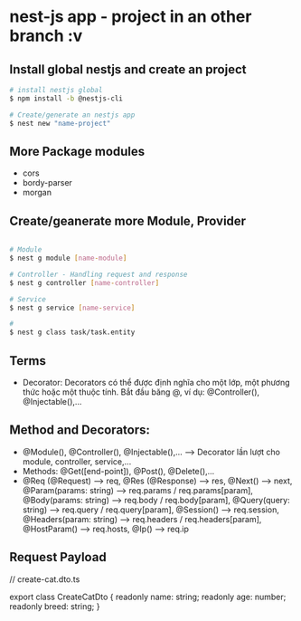 # nest-js app - project in an other branch :v


## Install global nestjs and create an project

```bash
# install nestjs global
$ npm install -b @nestjs-cli

# Create/generate an nestjs app
$ nest new "name-project"
```

<!-- --------- More Package modules -------- -->
## More Package modules
 - cors
 - bordy-parser
 - morgan

<!--  -->
## Create/geanerate more Module, Provider

```bash

# Module
$ nest g module [name-module]

# Controller - Handling request and response 
$ nest g controller [name-controller]

# Service
$ nest g service [name-service]

#
$ nest g class task/task.entity
```

##  Terms
 - Decorator: Decorators có thể được định nghĩa cho một lớp, một phương thức hoặc một thuộc tính. Bắt đầu băng @, ví dụ: @Controller(), @Injectable(),...

## Method and Decorators:
 - @Module(), @Controller(), @Injectable(),... --> Decorator lần lượt cho module, controller, service,...
 - Methods: @Get([end-point]), @Post(), @Delete(),...
 - @Req (@Request) --> req, @Res (@Response) --> res, @Next() --> next, @Param(params: string) --> req.params / req.params[param], @Body(params: string) --> req.body / req.body[param], @Query(query: string) --> req.query / req.query[param], @Session() --> req.session, @Headers(param: string) --> req.headers / req.headers[param], @HostParam() --> req.hosts, @Ip() --> req.ip

## Request Payload
// create-cat.dto.ts

export class CreateCatDto {
  readonly name: string;
  readonly age: number;
  readonly breed: string;
}
